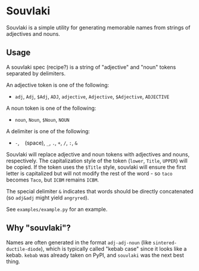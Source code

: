 # Souvlaki

Souvlaki is a simple utility for generating memorable names from strings of adjectives and nouns.

## Usage

A souvlaki spec (recipe?) is a string of "adjective" and "noun" tokens separated by delimiters.

An adjective token is one of the following:
- `adj`, `Adj`, `$Adj`, `ADJ`, `adjective`, `Adjective`, `$Adjective`, `ADJECTIVE`

A noun token is one of the following:
- `noun`, `Noun`, `$Noun`, `NOUN`

A delimiter is one of the following:
- `-`, ` ` (space), `_`, `.`, `+`, `/`, `:`, `&`

Souvlaki will replace adjective and noun tokens with adjectives and nouns, respectively. The capitalization style of the token (`lower`, `Title`, `UPPER`) will be copied. If the token uses the `$Title` style, souvlaki will ensure the first letter is capitalized but will not modify the rest of the word - so `taco` becomes `Taco`, but `ICBM` remains `ICBM`.

The special delimiter `&` indicates that words should be directly concatenated (so `adj&adj` might yield `angryred`).

See `examples/example.py` for an example.

## Why "souvlaki"?

Names are often generated in the format `adj-adj-noun` (like `sintered-ductile-diode`), which is typically called "kebab case" since it looks like a kebab. `kebab` was already taken on PyPI, and `souvlaki` was the next best thing.
